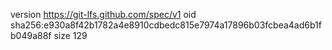 version https://git-lfs.github.com/spec/v1
oid sha256:e930a8f42b1782a4e8910cdbedc815e7974a17896b03fcbea4ad6b1fb049a88f
size 129
